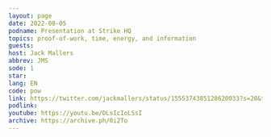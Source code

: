 ```yaml
---
layout: page
date: 2022-08-05
podname: Presentation at Strike HQ
topics: proof-of-work, time, energy, and information
guests: 
host: Jack Mallers
abbrev: JMS
sode: 1
star: 
lang: EN
code: pow
link: https://twitter.com/jackmallers/status/1555374385128620033?s=20&t=2uADko7okxIfoN8dSgshUw
podlink: 
youtube: https://youtu.be/DLsIcIoLSsI
archive: https://archive.ph/0i2To
---
```

